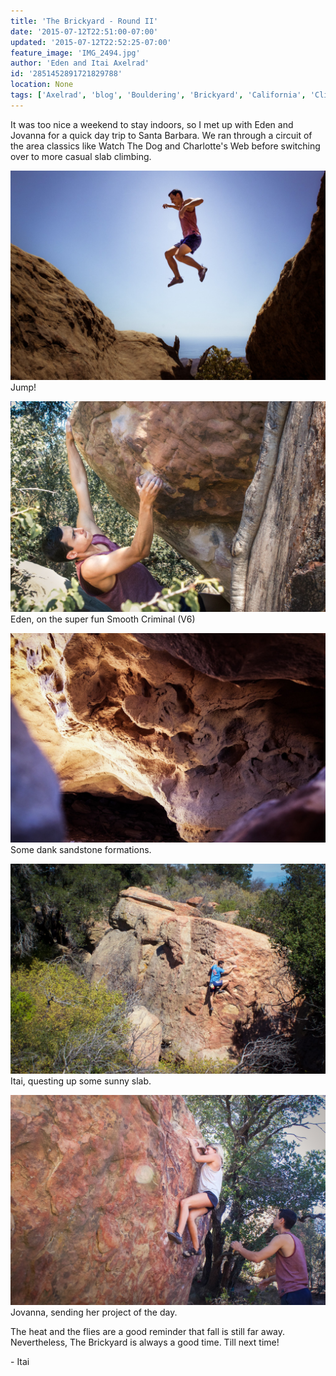 ```yaml
---
title: 'The Brickyard - Round II'
date: '2015-07-12T22:51:00-07:00'
updated: '2015-07-12T22:52:25-07:00'
feature_image: 'IMG_2494.jpg'
author: 'Eden and Itai Axelrad'
id: '2851452891721829788'
location: None
tags: ['Axelrad', 'blog', 'Bouldering', 'Brickyard', 'California', 'Climbing', 'Eden', 'Five Ten', 'highball', 'Itai', 'sandstone', 'Santa Barbara', 'slab']
---
```

It was too nice a weekend to stay indoors, so I met up with Eden and Jovanna for a quick day trip to Santa Barbara. We ran through a circuit of the area classics like Watch The Dog and Charlotte's Web before switching over to more casual slab climbing.

![image alt](/images/IMG_2494.jpg)Jump!

![image alt](/images/IMG_2528.jpg)Eden, on the super fun Smooth Criminal (V6)

![image alt](/images/IMG_2545.jpg)Some dank sandstone formations.

![image alt](/images/IMG_2558.jpg)Itai, questing up some sunny slab.

![image alt](/images/IMG_2576.jpg)Jovanna, sending her project of the day.

The heat and the flies are a good reminder that fall is still far away. Nevertheless, The Brickyard is always a good time. Till next time!

\- Itai
